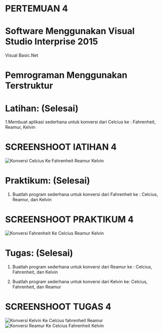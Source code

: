 # PERTEMUAN 4
# Software Menggunakan Visual Studio Interprise 2015
Visual Basic.Net

# Pemrograman Menggunakan Terstruktur
# Latihan: (Selesai)
1.Membuat aplikasi sederhana untuk konversi dari Celcius ke :
Fahrenheit, Reamur, Kelvin 

# SCREENSHOOT lATIHAN 4

![Konversi Celcius Ke Fahrenheit Reamur Kelvin](https://user-images.githubusercontent.com/97609184/230518674-f17a91ff-8976-4025-83d9-f1eac70a2da0.png)


# Praktikum: (Selesai)
1. Buatlah program sederhana untuk konversi dari Fahrenheit ke :
Celcius, Reamur, dan Kelvin 

# SCREENSHOOT PRAKTIKUM 4

![Konversi Fahrenheit Ke Celcius Reamur Kelvin](https://user-images.githubusercontent.com/97609184/230518862-f948d054-eff0-4057-be61-b8cd83a64246.png)



# Tugas: (Selesai)
1. Buatlah program sederhana untuk konversi dari Reamur ke :
Celcius, Fahrenheit, dan Kelvin

2. Buatlah program sederhana untuk konversi dari Kelvin ke:
Celcius, Fahrenheit, dan Reamur

# SCREENSHOOT TUGAS 4
![Konversi Kelvin Ke Celcius fahrenheit Reamur](https://user-images.githubusercontent.com/97609184/230519000-51d3896c-f6eb-48b0-8a39-94aa376bca87.png)
![Konversi Reamur Ke Celcius Fahrenheit Kelvin](https://user-images.githubusercontent.com/97609184/230519008-0b5a40af-30b0-4b59-99f5-569310b05ca5.png)



